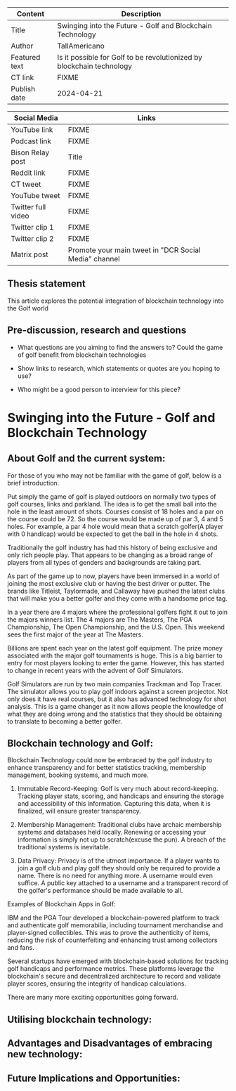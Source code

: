 | Content | Description |
|---|---|
| Title               | Swinging into the Future - Golf and Blockchain Technology |
| Author              | TallAmericano |
| Featured text       | Is it possible for Golf to be revolutionized by blockchain technology |
| CT link             | FIXME |
| Publish date        | 2024-04-21 |

| Social Media | Links |
|---|---|
| YouTube link        | FIXME |
| Podcast link        | FIXME |
| Bison Relay post    | Title |
| Reddit link         | FIXME |
| CT tweet            | FIXME |
| YouTube tweet       | FIXME |
| Twitter full video  | FIXME |
| Twitter clip 1      | FIXME |
| Twitter clip 2      | FIXME |
| Matrix post         | Promote your main tweet in "DCR Social Media" channel |


## Thesis statement

This article explores the potential integration of blockchain technology into the Golf world


## Pre-discussion, research and questions

* What questions are you aiming to find the answers to?
  Could the game of golf benefit from blockchain technologies
  
* Show links to research, which statements or quotes are you hoping to use?
  
* Who might be a good person to interview for this piece?



# Swinging into the Future - Golf and Blockchain Technology

## About Golf and the current system:

For those of you who may not be familiar with the game of golf, below is a brief introduction.

Put simply the game of golf is played outdoors on normally two types of golf courses, links and parkland. The idea is to get the small ball into the hole in the least amount of shots. Courses consist of 18 holes and a par on the course could be 72. So the course would be made up of par 3, 4 and 5 holes. For example, a par 4 hole would mean that a scratch golfer(A player with 0 handicap) would be expected to get the ball in the hole in 4 shots.

Traditionally the golf industry has had this history of being exclusive and only rich people play. That appears to be changing as a broad range of players from all types of genders and backgrounds are taking part.

As part of the game up to now, players have been immersed in a world of joining the most exclusive club or having the best driver or putter. The brands like Titleist, Taylormade, and Callaway have pushed the latest clubs that will make you a better golfer and they come with a handsome price tag.

In a year there are 4 majors where the professional golfers fight it out to join the majors winners list. The 4 majors are The Masters, The PGA Championship, The Open Championship, and the U.S. Open. This weekend sees the first major of the year at The Masters.

Billions are spent each year on the latest golf equipment. The prize money associated with the major golf tournaments is huge. This is a big barrier to entry for most players looking to enter the game. However, this has started to change in recent years with the advent of Golf Simulators.

Golf Simulators are run by two main companies Trackman and Top Tracer. The simulator allows you to play golf indoors against a screen projector. Not only does it have real courses, but it also has advanced technology for shot analysis. This is a game changer as it now allows people the knowledge of what they are doing wrong and the statistics that they should be obtaining to translate to becoming a better golfer.

## Blockchain technology and Golf:

Blockchain Technology could now be embraced by the golf industry to enhance transparency and for better statistics tracking, membership management, booking systems, and much more.

1. Immutable Record-Keeping: Golf is very much about record-keeping. Tracking player stats, scoring, and handicaps and ensuring the storage and accessibility of this information. Capturing this data, when it is finalized, will ensure greater transparency.

2. Membership Management: Traditional clubs have archaic membership systems and databases held locally. Renewing or accessing your information is simply not up to scratch(excuse the pun). A breach of the traditional systems is inevitable.

3. Data Privacy: Privacy is of the utmost importance. If a player wants to join a golf club and play golf they should only be required to provide a name. There is no need for anything more. A username would even suffice. A public key attached to a username and a transparent record of the golfer's performance should be made available to all.

Examples of Blockchain Apps in Golf:

IBM and the PGA Tour developed a blockchain-powered platform to track and authenticate golf memorabilia, including tournament merchandise and player-signed collectibles. This was to prove the authenticity of items, reducing the risk of counterfeiting and enhancing trust among collectors and fans.

Several startups have emerged with blockchain-based solutions for tracking golf handicaps and performance metrics. These platforms leverage the blockchain's secure and decentralized architecture to record and validate player scores, ensuring the integrity of handicap calculations.

There are many more exciting opportunities going forward.

## Utilising blockchain technology:

## Advantages and Disadvantages of embracing new technology:

## Future Implications and Opportunities:


